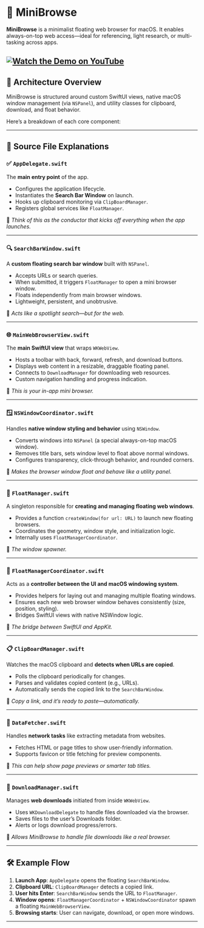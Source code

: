 # 🧭 MiniBrowse

**MiniBrowse** is a minimalist floating web browser for macOS. It enables always-on-top web access—ideal for referencing, light research, or multi-tasking across apps.

[![Watch the Demo on YouTube](https://img.youtube.com/vi/OFLy_V1gogI/hqdefault.jpg)](https://youtu.be/OFLy_V1gogI)
---

## 🧱 Architecture Overview

MiniBrowse is structured around custom SwiftUI views, native macOS window management (via `NSPanel`), and utility classes for clipboard, download, and float behavior.

Here’s a breakdown of each core component:

---

## 📂 Source File Explanations

### ✅ `AppDelegate.swift`

The **main entry point** of the app.

- Configures the application lifecycle.
- Instantiates the **Search Bar Window** on launch.
- Hooks up clipboard monitoring via `ClipBoardManager`.
- Registers global services like `FloatManager`.

📌 *Think of this as the conductor that kicks off everything when the app launches.*

---

### 🔍 `SearchBarWindow.swift`

A **custom floating search bar window** built with `NSPanel`.

- Accepts URLs or search queries.
- When submitted, it triggers `FloatManager` to open a mini browser window.
- Floats independently from main browser windows.
- Lightweight, persistent, and unobtrusive.

📌 *Acts like a spotlight search—but for the web.*

---

### 🌐 `MainWebBrowserView.swift`

The **main SwiftUI view** that wraps `WKWebView`.

- Hosts a toolbar with back, forward, refresh, and download buttons.
- Displays web content in a resizable, draggable floating panel.
- Connects to `DownloadManager` for downloading web resources.
- Custom navigation handling and progress indication.

📌 *This is your in-app mini browser.*

---

### 🪟 `NSWindowCoordinator.swift`

Handles **native window styling and behavior** using `NSWindow`.

- Converts windows into `NSPanel` (a special always-on-top macOS window).
- Removes title bars, sets window level to float above normal windows.
- Configures transparency, click-through behavior, and rounded corners.

📌 *Makes the browser window float and behave like a utility panel.*

---

### 🧭 `FloatManager.swift`

A singleton responsible for **creating and managing floating web windows**.

- Provides a function `createWindow(for url: URL)` to launch new floating browsers.
- Coordinates the geometry, window style, and initialization logic.
- Internally uses `FloatManagerCoordinator`.

📌 *The window spawner.*

---

### 🤝 `FloatManagerCoordinator.swift`

Acts as a **controller between the UI and macOS windowing system**.

- Provides helpers for laying out and managing multiple floating windows.
- Ensures each new web browser window behaves consistently (size, position, styling).
- Bridges SwiftUI views with native NSWindow logic.

📌 *The bridge between SwiftUI and AppKit.*

---

### 📋 `ClipBoardManager.swift`

Watches the macOS clipboard and **detects when URLs are copied**.

- Polls the clipboard periodically for changes.
- Parses and validates copied content (e.g., URLs).
- Automatically sends the copied link to the `SearchBarWindow`.

📌 *Copy a link, and it’s ready to paste—automatically.*

---

### 🧲 `DataFetcher.swift`

Handles **network tasks** like extracting metadata from websites.

- Fetches HTML or page titles to show user-friendly information.
- Supports favicon or title fetching for preview components.

📌 *This can help show page previews or smarter tab titles.*

---

### 💾 `DownloadManager.swift`

Manages **web downloads** initiated from inside `WKWebView`.

- Uses `WKDownloadDelegate` to handle files downloaded via the browser.
- Saves files to the user’s Downloads folder.
- Alerts or logs download progress/errors.

📌 *Allows MiniBrowse to handle file downloads like a real browser.*

---

## 🛠 Example Flow

1. **Launch App**: `AppDelegate` opens the floating `SearchBarWindow`.
2. **Clipboard URL**: `ClipBoardManager` detects a copied link.
3. **User hits Enter**: `SearchBarWindow` sends the URL to `FloatManager`.
4. **Window opens**: `FloatManagerCoordinator` + `NSWindowCoordinator` spawn a floating `MainWebBrowserView`.
5. **Browsing starts**: User can navigate, download, or open more windows.

---

